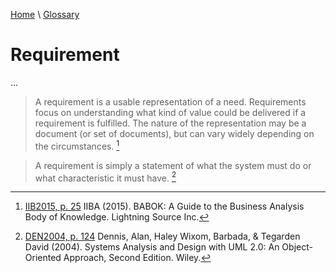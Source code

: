 [Home](../../index.html) \ [Glossary](glossary.html)

# Requirement

...  

> A requirement is a usable representation of a need. Requirements focus on understanding what kind of value could be delivered if a requirement is fulfilled. The nature of the representation may be a document (or set of documents), but can vary widely depending on the circumstances. [^1]

> A requirement is simply a statement of what the system must do or what characteristic it must have. [^2]  

[^1]: [IIB2015, p. 25](../references/books/Babok-A-Guide-to-the-Business-Analysis-Body-of-Knowledge.html) IIBA (2015). BABOK: A Guide to the Business Analysis Body of Knowledge. Lightning Source Inc.

[^2]: [DEN2004, p. 124](../references/books/Systems-Analysis-and-Design-with-UML-Version-2-0-An-Object-Oriented-Approach.html) Dennis, Alan, Haley Wixom, Barbada, & Tegarden David (2004). Systems Analysis and Design with UML 2.0: An Object-Oriented Approach, Second Edition. Wiley.  